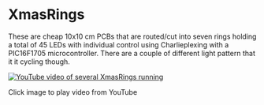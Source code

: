 # XmasRings

These are cheap 10x10 cm PCBs that are routed/cut into seven rings holding a total of 45 LEDs with individual control using Charlieplexing with a PIC16F1705 microcontroller. There are a couple of different light pattern that it it cycling though.

[![YouTube video of several XmasRings running](https://img.youtube.com/vi/cKff3fn9ruI/0.jpg)](https://www.youtube.com/watch?v=cKff3fn9ruI)

Click image to play video from YouTube

